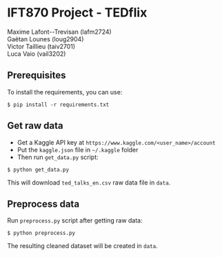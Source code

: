 # IFT870 Project - TEDflix

Maxime Lafont--Trevisan (lafm2724)  
Gaëtan Lounes (loug2904)  
Victor Taillieu (taiv2701)  
Luca Vaio (vail3202)

## Prerequisites
To install the requirements, you can use:
```
$ pip install -r requirements.txt
```

## Get raw data
- Get a Kaggle API key at `https://www.kaggle.com/<user_name>/account`
- Put the `kaggle.json` file in `~/.kaggle` folder
- Then run `get_data.py` script:
```
$ python get_data.py
```
This will download `ted_talks_en.csv` raw data file in `data`.

## Preprocess data
Run `preprocess.py` script after getting raw data:
```
$ python preprocess.py
```
The resulting cleaned dataset will be created in `data`.
